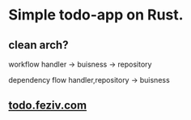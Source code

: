 # Simple todo-app on Rust.

## clean arch?

workflow
handler -> buisness -> repository

dependency flow
handler,repository -> buisness

## [todo.feziv.com](https://todo.feziv.com)
